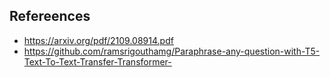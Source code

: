 ## Refereences

- https://arxiv.org/pdf/2109.08914.pdf
- https://github.com/ramsrigouthamg/Paraphrase-any-question-with-T5-Text-To-Text-Transfer-Transformer-
